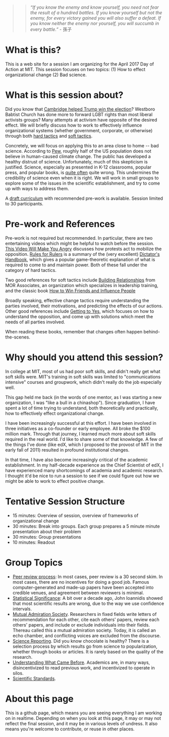 >> *“If you know the enemy and know yourself, you need not fear the result of a hundred battles. If you know yourself but not the enemy, for every victory gained you will also suffer a defeat. If you know neither the enemy nor yourself, you will succumb in every battle.”* - 孫子

# What is this?

This is a web site for a session I am organizing for the April 2017
Day of Action at MIT. This session focuses on two topics: (1) How to
effect organizational change (2) Bad science.

# What is this session about?

Did you know that [Cambridge helped Trump win the
election](https://www.youtube.com/watch?v=rE3j_RHkqJc)? Westboro
Babtist Church has done more to forward LGBT rights than most liberal
activists groups? Many attempts at activism have opposite of the
desired effect. We will briefly discuss how to work to effectively
influence organizational systems (whether government, corporate, or
otherwise) through both [hard
tactics](https://www.youtube.com/watch?v=rStL7niR7gs) and [soft
tactics](https://www.amazon.com/How-Win-Friends-Influence-People/dp/0671027034).

Concretely, we will focus on applying this to an area close to home --
bad science. According to
[Pew](http://www.pewinternet.org/2016/10/04/public-views-on-climate-change-and-climate-scientists/),
roughly half of the US population does not believe in human-caused
climate change. The public has developed a healthy distrust of
science. Unfortunately, much of this skepticism is justified. Science,
especially as presented in K-12 classrooms, popular press, and popular
books, is [quite
often](http://journals.plos.org/plosmedicine/article?id=10.1371/journal.pmed.0020124)
quite wrong. This undermines the credibility of science even when it
is right. We will work in small groups to explore some of the issues
in the scientific establishment, and try to come up with ways to
address them.

A [draft curriculum](http://www.sciencefallacies.org/) with
recommended pre-work is available. Session limited to 30 participants.

# Pre-work and References

Pre-work is not required but recommended. In particular, there are two
entertaining videos which might be helpful to watch before the
session. [This Video Will Make You
Angry](https://www.youtube.com/watch?v=rE3j_RHkqJc) discusses how
protests act to mobilize the opposition. [Rules for
Rulers](https://www.youtube.com/watch?v=rStL7niR7gs) is a summary of
the (very excellent) [Dictator's
Handbook](https://www.amazon.com/Dictators-Handbook-Behavior-Almost-Politics/dp/1610391845),
which gives a popular game-theoretic explanation of what is required
to come to and maintain power. Both of these fall under the category
of hard tactics.

Two good references for soft tactics include [Building
Relationships](http://morassociates.com/readings/MOR_Building_Relationships_Article.pdf)
from MOR Associates, an organization which specializes in leadership
training, and the classic book [How to Win Friends and Influence
People](https://www.amazon.com/How-Win-Friends-Influence-People/dp/0671027034)

Broadly speaking, effective change tactics require understanding the
parties involved, their motivations, and predicting the effects of our
actions. Other good references include [Getting to
Yes](https://www.amazon.com/Getting-Yes-Negotiating-Agreement-Without/dp/0140157352),
which focuses on how to understand the opposition, and come up with
solutions which meet the needs of all parties involved.

When reading these books, remember that changes often happen
behind-the-scenes. 

# Why should you attend this session?

In college at MIT, most of us had poor soft skills, and didn't really
get what soft skills were. MIT's training in soft skills was limited
to "communications intensive" courses and groupwork, which didn't
really do the job especially well.

This gap held me back (in the words of one mentor, as I was starting a
new organization, I was "like a bull in a chinashop"). Since
graduation, I have spent a lot of time trying to understand, both
theoretically and practically, how to effectively effect
organizational change.

I have been increasingly successful at this effort. I have been
involved in three initiatives as a co-founder or early employee. All
broke the $100 million mark. Through that journey, I learned much more
about soft skills required in the real world. I'd like to share some
of that knowledge. A few of the things I've done (like edX, which I
proposed to the provost of MIT in the early fall of 2011) resulted in
profound institutional changes. 

In that time, I have also become increasingly critical of the academic
establishment. In my half-decade experience as the Chief Scientist of
edX, I have experienced many shortcomings of academia and academic
research. I thought it'd be nice to run a session to see if we could
figure out how we might be able to work to effect positive change.

# Tentative Session Structure

* 15 minutes: Overview of session, overview of frameworks of
  organizational change
* 30 minutes: Break into groups. Each group prepares a 5 minute minute
  presentation about their problem
* 30 minutes: Group presentations
* 10 minutes: Readout

# Group Topics

* [Peer review process](review.html): In most cases, peer review is a
  30 second skim. In most cases, there are no incentives for doing a
  good job. Famous computer-generated and made-up papers have been
  accepted into credible venues, and agreement between reviewers is
  minimal.
* [Statistical Significance](significant.html): A bit over a decade
  ago, John Ioannidis showed that most scientific results are wrong,
  due to the way we use confidence intervals.
* [Mutual Admiration Society](admiration.md). Researchers in fixed
  fields write letters of recommendation for each other, cite each
  others' papers, review each others' papers, and include or exclude
  individuals into their fields. Thereau called this a mutual
  admiration society. Today, it is called an echo chamber, and
  conflicting voices are excluded from the discourse.
* [Science Reporting](reporting.html). Did you know chocolate is
  healthy? There is a selection process by which results go from
  science to popularization, whether through books or articles. It is
  rarely based on the quality of the research.
* [Understanding What Came Before](prior-work.html). Academics are, in
  many ways, disincentivized to read previous work, and incentivized
  to operate in silos.
* [Scientific Standards](standards.html). 

# About this page

This is a github page, which means you are seeing everything I am
working on in realtime. Depending on when you look at this page, it
may or may not reflect the final session, and it may be in various
levels of undress. It also means you're welcome to contribute, or
reuse in other places. 
